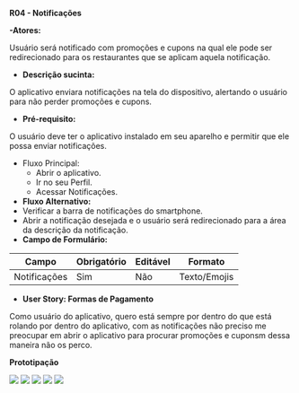 ﻿**R04 - Notificações**

**-Atores:**

Usuário será notificado com promoções e cupons na qual ele pode ser redirecionado para os restaurantes que se aplicam aquela notificação.

- **Descrição sucinta:**

O aplicativo enviara notificações na tela do dispositivo, alertando o usuário para não perder promoções e cupons.

- **Pré-requisito:**

O usuário deve ter o aplicativo instalado em seu aparelho e permitir que ele possa enviar notificações.

- Fluxo Principal:
  - Abrir o aplicativo.
  - Ir no seu Perfil.
  - Acessar Notificações.
- **Fluxo Alternativo:**
- Verificar a barra de notificações do smartphone.
- Abrir a notificação desejada e o usuário será redirecionado para a área da descrição da notificação.
- **Campo de Formulário:**



|Campo|Obrigatório|Editável|Formato|
| - | - | - | - |
|Notificações|Sim|Não|Texto/Emojis|
- **User Story: Formas de Pagamento**

Como usuário do aplicativo, quero está sempre por dentro do que está rolando por dentro do aplicativo, com as notificações não preciso me preocupar em abrir o aplicativo para procurar promoções e cuponsm dessa maneira não os perco.

**Prototipação**

<img src="https://images.ecycle.com.br/wp-content/uploads/2021/05/20195924/o-que-e-paisagem.jpg"/>
<img src="https://prnt.sc/1ww8uuj"/>
<img src="https://prnt.sc/1ww8vy4"/>
<img src="https://prnt.sc/1ww8wu4"/>
<img src="https://prnt.sc/1ww8xon"/>

